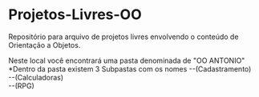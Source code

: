 # Projetos-Livres-OO
Repositório para arquivo de projetos livres envolvendo o conteúdo de Orientação a Objetos. 

Neste local você encontrará uma pasta denominada de "OO ANTONIO" 
*Dentro da pasta existem 3 Subpastas com os nomes 
--(Cadastramento)  
--(Calculadoras)  
--(RPG)
